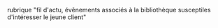 rubrique "fil d'actu, évênements associés à la bibliothèque susceptiles d'intéresser le jeune client"

